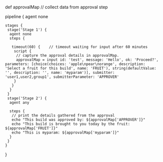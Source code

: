 def approvalMap    // collect data from approval step 

pipeline { 
    agent none 

    stages { 
     stage('Stage 1') { 
      agent none 
      steps { 

       timeout(60) {    // timeout waiting for input after 60 minutes 
        script { 
         // capture the approval details in approvalMap. 
         approvalMap = input id: 'test', message: 'Hello', ok: 'Proceed?', parameters: [choice(choices: 'apple\npear\norange', description: 'Select a fruit for this build', name: 'FRUIT'), string(defaultValue: '', description: '', name: 'myparam')], submitter: 'user1,user2,group1', submitterParameter: 'APPROVER' 
        } 
       } 
      } 
     } 
     stage('Stage 2') { 
      agent any 

      steps { 
       // print the details gathered from the approval 
       echo "This build was approved by: ${approvalMap['APPROVER']}" 
       echo "This build is brought to you today by the fruit: ${approvalMap['FRUIT']}" 
       echo "This is myparam: ${approvalMap['myparam']}" 
      } 
     } 
    } 
} 